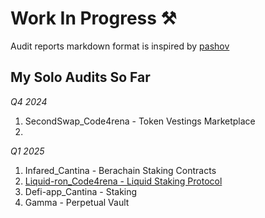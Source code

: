 # Work In Progress ⚒️

Audit reports markdown format is inspired by [pashov](https://github.com/pashov/audits)

## My Solo Audits So Far

_Q4 2024_

1. SecondSwap_Code4rena - Token Vestings Marketplace
2.

_Q1 2025_

1. Infared_Cantina - Berachain Staking Contracts
2. [Liquid-ron_Code4rena - Liquid Staking Protocol](https://github.com/ybtuti/audits-portfolio/blob/main/md/Liquid-ron.md)
3. Defi-app_Cantina - Staking
4. Gamma - Perpetual Vault
